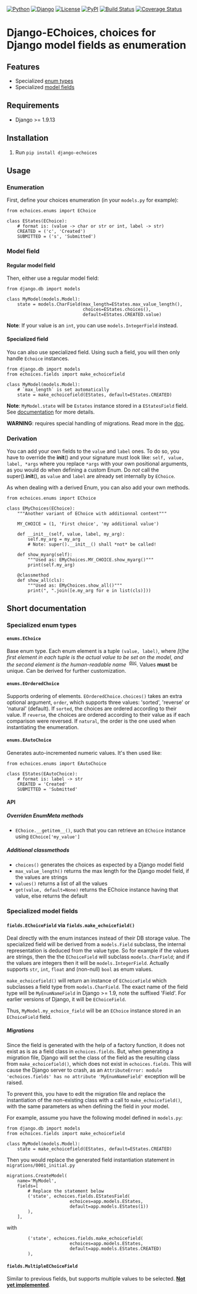 [![Python](https://img.shields.io/badge/Python-3.4,3.5,3.6-blue.svg?style=flat-square)](/)
[![Django](https://img.shields.io/badge/Django-1.9,1.10,1.11-blue.svg?style=flat-square)](/)
[![License](https://img.shields.io/badge/License-GPLv3-blue.svg?style=flat-square)](/LICENSE)
[![PyPI](https://img.shields.io/pypi/v/django_echoices.svg?style=flat-square)](https://pypi.python.org/pypi/django-echoices)
[![Build Status](https://travis-ci.org/mbourqui/django-echoices.svg?branch=master)](https://travis-ci.org/mbourqui/django-echoices)
[![Coverage Status](https://coveralls.io/repos/github/mbourqui/django-echoices/badge.svg?branch=master)](https://coveralls.io/github/mbourqui/django-echoices?branch=master)


# Django-EChoices, choices for Django model fields as enumeration


## Features

* Specialized [enum types](#enum)
* Specialized [model fields](#modelfield)


## Requirements

* Django >= 1.9.13


## Installation

1. Run `pip install django-echoices`


## Usage

### Enumeration
First, define your choices enumeration (in your `models.py` for example):
```
from echoices.enums import EChoice

class EStates(EChoice):
    # format is: (value -> char or str or int, label -> str)
    CREATED = ('c', 'Created')
    SUBMITTED = ('s', 'Submitted')

```

### Model field
#### Regular model field
Then, either use a regular model field:
```
from django.db import models

class MyModel(models.Model):
    state = models.CharField(max_length=EStates.max_value_length(),
                             choices=EStates.choices(),
                             default=EStates.CREATED.value)
```

**Note**: If your value is an `int`, you can use `models.IntegerField` instead.

#### Specialized field
You can also use specialized field. Using such a field, you will then only handle `Echoice` instances.
```
from django.db import models
from echoices.fields import make_echoicefield

class MyModel(models.Model):
    # `max_length` is set automatically
    state = make_echoicefield(EStates, default=EStates.CREATED)
```

**Note**: `MyModel.state` will be `Estates` instance stored in a `EStatesField` field. See [documentation](#modelfield)
for more details.

**WARNING**: requires special handling of migrations. Read more in the [doc](#migrations).

### Derivation

You can add your own fields to the `value` and `label` ones. To do so, you have to override the __init__() and your
signature must look like: `self, value, label, *args` where you replace `*args` with your own positional arguments, as
you would do when defining a custom Enum. Do *not* call the super().__init__(), as `value` and `label` are already set
internally by `EChoice`.

As when dealing with a derived Enum, you can also add your own methods.
```
from echoices.enums import EChoice

class EMyChoices(EChoice):
    """Another variant of EChoice with additionnal content"""

    MY_CHOICE = (1, 'First choice', 'my additional value')

    def __init__(self, value, label, my_arg):
        self.my_arg = my_arg
        # Note: super().__init__() shall *not* be called!

    def show_myarg(self):
        """Used as: EMyChoices.MY_CHOICE.show_myarg()"""
        print(self.my_arg)

    @classmethod
    def show_all(cls):
        """Used as: EMyChoices.show_all()"""
        print(", ".join([e.my_arg for e in list(cls)]))
```


## Short documentation

### <a name="enum"></a>Specialized enum types

#### `enums.EChoice`
Base enum type. Each enum element is a tuple `(value, label)`, where <cite>[t]he first element
in each tuple is the actual value to be set on the model, and the second element is the human-readable name</cite>&nbsp;
<sup>[doc](https://docs.djangoproject.com/en/1.11/ref/models/fields/#choices)</sup>. Values **must** be unique. Can be
derived for further customization.

#### `enums.EOrderedChoice`
Supports ordering of elements. `EOrderedChoice.choices()` takes an extra optional argument,
`order`, which supports three values: 'sorted', 'reverse' or 'natural' (default). If `sorted`, the choices are ordered
according to their value. If `reverse`, the choices are ordered according to their value as if each comparison were
reversed. If `natural`, the order is the one used when instantiating the enumeration.

#### `enums.EAutoChoice`
Generates auto-incremented numeric values. It's then used like:
```
from echoices.enums import EAutoChoice

class EStates(EAutoChoice):
    # format is: label -> str
    CREATED = 'Created'
    SUBMITTED = 'Submitted'
```

#### API
##### Overriden EnumMeta methods
* `EChoice.__getitem__()`, such that you can retrieve an `EChoice` instance using `EChoice['my_value']`

##### Additional classmethods
* `choices()` generates the choices as expected by a Django model field
* `max_value_length()` returns the max length for the Django model field, if the values are strings
* `values()` returns a list of all the values
* `get(value, default=None)` returns the EChoice instance having that value, else returns the default

### <a name="modelfield"></a>Specialized model fields

#### `fields.EChoiceField` via `fields.make_echoicefield()`
Deal directly with the enum instances instead of their DB storage value. The specialized field will be derived from a
`models.Field` subclass, the internal representation is deduced from the value type. So for example if the values are
strings, then the the `EChoiceField` will subclass `models.CharField`; and if the values are integers then it will be
`models.IntegerField`. Actually supports `str`, `int`, `float` and (non-null) `bool` as enum values.

`make_echoicefield()` will return an instance of `EChoiceField` which subclasses a field type from `models.CharField`.
The exact name of the field type will be `MyEnumNameField` in Django >= 1.9, note the suffixed 'Field'. For earlier
versions of Django, it will be `EChoiceField`.

Thus, `MyModel.my_echoice_field` will be an `EChoice` instance stored in an `EChoiceField` field.

##### <a name="migrations"></a>Migrations
Since the field is generated with the help of a factory function, it does not exist as is as a field class in
`echoices.fields`. But, when generating a migration file, Django will set the class of the field as the resulting class
from `make_echoicefield()`, which does not exist in `echoices.fields`. This will cause the Django server to crash, as
an `AttributeError: module 'echoices.fields' has no attribute 'MyEnumNameField'` exception will be raised.

To prevent this, you have to edit the migration file and replace the instantiation of the non-existing class with a call
to `make_echoicefield()`, with the same parameters as when defining the field in your model.

For example, assume you have the following model defined in `models.py`:
```
from django.db import models
from echoices.fields import make_echoicefield

class MyModel(models.Model):
    state = make_echoicefield(EStates, default=EStates.CREATED)
```

Then you would replace the generated field instantiation statement in `migrations/0001_initial.py`
```
migrations.CreateModel(
    name='MyModel',
    fields=[
        # Replace the statement below
        ('state', echoices.fields.EStatesField(
                        echoices=app.models.EStates,
                        default=app.models.EStates(1))
        ),
    ],
```

with
```
        ('state', echoices.fields.make_echoicefield(
                        echoices=app.models.EStates,
                        default=app.models.EStates.CREATED)
        ),
```

#### `fields.MultipleEChoiceField`
Similar to previous fields, but supports multiple values to be selected.
[**Not yet implemented**](#3).